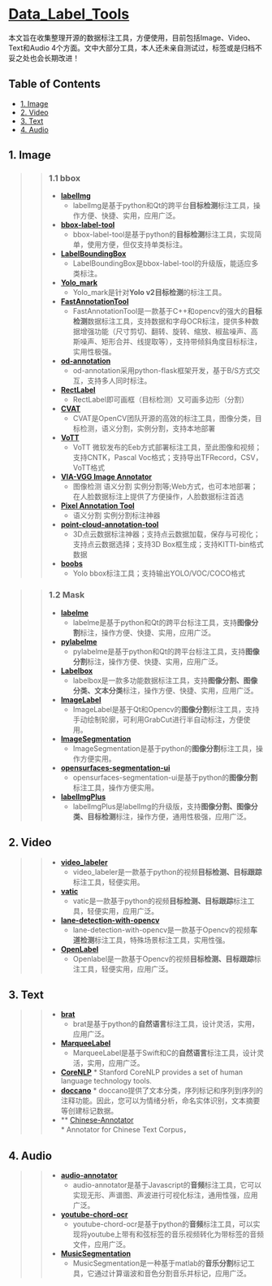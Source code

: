 # [Data_Label_Tools](https://github.com/mingx9527/Data_Label_Tools)
本文旨在收集整理开源的数据标注工具，方便使用，目前包括Image、Video、Text和Audio 4个方面。文中大部分工具，本人还未亲自测试过，标签或是归档不妥之处也会长期改进！

## Table of Contents
- [1. Image](#Image)
- [2. Video](#Video)
- [3. Text](#Text)
- [4. Audio](#Audio)

## <a name="Image"></a>1. Image
>> ### 1.1 bbox
>> - **[labelImg](https://github.com/tzutalin/labelImg)**
>>      * labelImg是基于python和Qt的跨平台**目标检测**标注工具，操作方便、快捷、实用，应用广泛。
>> - **[bbox-label-tool](https://github.com/puzzledqs/BBox-Label-Tool)**
>>      * bbox-label-tool是基于python的**目标检测**标注工具，实现简单，使用方便，但仅支持单类标注。 
>> - **[LabelBoundingBox](https://github.com/hjptriplebee/LabelBoundingBox)**
>>      * LabelBoundingBox是bbox-label-tool的升级版，能适应多类标注。
>> - **[Yolo_mark](https://github.com/AlexeyAB/Yolo_mark)**
>>      * Yolo_mark是针对**Yolo v2目标检测**的标注工具。
>> - **[FastAnnotationTool](https://github.com/christopher5106/FastAnnotationTool)**
>>      * FastAnnotationTool是一款基于C++和opencv的强大的**目标检测**数据标注工具，支持数据和字母OCR标注，提供多种数据增强功能（尺寸剪切、翻转、旋转、缩放、椒盐噪声、高斯噪声、矩形合并、线提取等），支持带倾斜角度目标标注，实用性极强。
>> - **[od-annotation](https://github.com/hzylmf/od-annotation)**
>>      * od-annotation采用python-flask框架开发，基于B/S方式交互，支持多人同时标注。
>> - **[RectLabel](https://rectlabel.com/)**
>>      * RectLabel即可画框（目标检测）又可画多边形（分割）
>> - **[CVAT](https://github.com/opencv/cvat)**
>>      * CVAT是OpenCV团队开源的高效的标注工具，图像分类，目标检测，语义分割，实例分割，支持本地部署
>> - **[VoTT](https://github.com/microsoft/VoTT)**
>>      * VoTT 微软发布的Eeb方式部署标注工具，至此图像和视频；支持CNTK，Pascal Voc格式；支持导出TFRecord，CSV，VoTT格式
>> - **[VIA-VGG Image Annotator](http://www.robots.ox.ac.uk/~vgg/software/via/)**
>>      * 图像检测 语义分割 实例分割等;Web方式，也可本地部署；在人脸数据标注上提供了方便操作，人脸数据标注首选 
>> - **[Pixel Annotation Tool](https://github.com/abreheret/PixelAnnotationTool)**
>>      * 语义分割 实例分割标注神器
>> - **[point-cloud-annotation-tool](https://github.com/springzfx/point-cloud-annotation-tool)**
>>      * 3D点云数据标注神器；支持点云数据加载，保存与可视化；支持点云数据选择；支持3D Box框生成；支持KITTI-bin格式数据
>> - **[boobs](https://github.com/drainingsun/boobs)**
>>      * Yolo bbox标注工具；支持输出YOLO/VOC/COCO格式

>> ### 1.2 Mask
>> - **[labelme](https://github.com/wkentaro/labelme)**
>>      * labelme是基于python和Qt的跨平台标注工具，支持**图像分割**标注，操作方便、快捷、实用，应用广泛。
>> - **[pylabelme](https://github.com/wkentaro/labelme)**
>>      * pylabelme是基于python和Qt的跨平台标注工具，支持**图像分割**标注，操作方便、快捷、实用，应用广泛。
>> - **[Labelbox](https://github.com/Labelbox/Labelbox)**
>>      * labelbox是一款多功能数据标注工具，支持**图像分割、图像分类、文本分类**标注，操作方便、快捷、实用，应用广泛。
>> - **[ImageLabel](https://github.com/lanbing510/ImageLabel)**
>>      * ImageLabel是基于Qt和Opencv的**图像分割**标注工具，支持手动绘制轮廓，可利用GrabCut进行半自动标注，方便使用。
>> - **[ImageSegmentation](https://github.com/AKSHAYUBHAT/ImageSegmentation)**
>>      * ImageSegmentation是基于python的**图像分割**标注工具，操作方便实用。
>> - **[opensurfaces-segmentation-ui](https://github.com/seanbell/opensurfaces-segmentation-ui)**
>>      * opensurfaces-segmentation-ui是基于python的**图像分割**标注工具，操作方便实用。
>> - **[labelImgPlus](https://github.com/lzx1413/labelImgPlus)**
>>      * labelImgPlus是labelImg的升级版，支持**图像分割、图像分类、目标检测**标注，操作方便，通用性极强，应用广泛。

## <a name="Video"></a>2. Video
>> - **[video_labeler](https://github.com/hahnyuan/video_labeler)**
>>      * video_labeler是一款基于python的视频**目标检测、目标跟踪**标注工具，轻便实用。
>> - **[vatic](https://github.com/cvondrick/vatic)**
>>      * vatic是一款基于python的视频**目标检测、目标跟踪**标注工具，轻便实用，应用广泛。
>> - **[lane-detection-with-opencv](https://github.com/ckirksey3/lane-detection-with-opencv)**
>>      * lane-detection-with-opencv是一款基于Opencv的视频**车道检测**标注工具，特殊场景标注工具，实用性强。
>> - **[OpenLabel](https://github.com/liushu1231/OpenLabel)**
>>      * Openlabel是一款基于Opencv的视频**目标检测、目标跟踪**标注工具，轻便实用，应用广泛。

## <a name="Text"></a>3. Text
>> - **[brat](https://github.com/nlplab/brat)**
>>      * brat是基于python的**自然语言**标注工具，设计灵活，实用，应用广泛。
>> - **[MarqueeLabel](https://github.com/cbpowell/MarqueeLabel)**
>>      * MarqueeLabel是基于Swift和C的**自然语言**标注工具，设计灵活，实用，应用广泛。
>> - **[CoreNLP](https://stanfordnlp.github.io/CoreNLP/)**
        * Stanford CoreNLP provides a set of human language technology tools. 
>> - **[doccano](https://github.com/chakki-works/doccano)**
        * doccano提供了文本分类，序列标记和序列到序列的注释功能。因此，您可以为情绪分析，命名实体识别，文本摘要等创建标记数据。
>> - ** [Chinese-Annotator](https://github.com/deepwel/Chinese-Annotator)      
        * Annotator for Chinese Text Corpus，
        
## <a name="Audio"></a>4. Audio
>> - **[audio-annotator](https://github.com/CrowdCurio/audio-annotator)**
>>      * audio-annotator是基于Javascript的**音频**标注工具，它可以实现无形、声谱图、声波进行可视化标注，通用性强，应用广泛。
>> - **[youtube-chord-ocr](https://github.com/henridwyer/youtube-chord-ocr)**
>>      * youtube-chord-ocr是基于python的**音频**标注工具，可以实现将youtube上带有和弦标签的音乐视频转化为带标签的音频文件，应用广泛。
>> - **[MusicSegmentation](https://github.com/torogmw/MusicSegmentation)**
>>      * MusicSegmentation是一种基于matlab的**音乐分割**标记工具，它通过计算谐波和音色分割音乐并标记，应用广泛。
